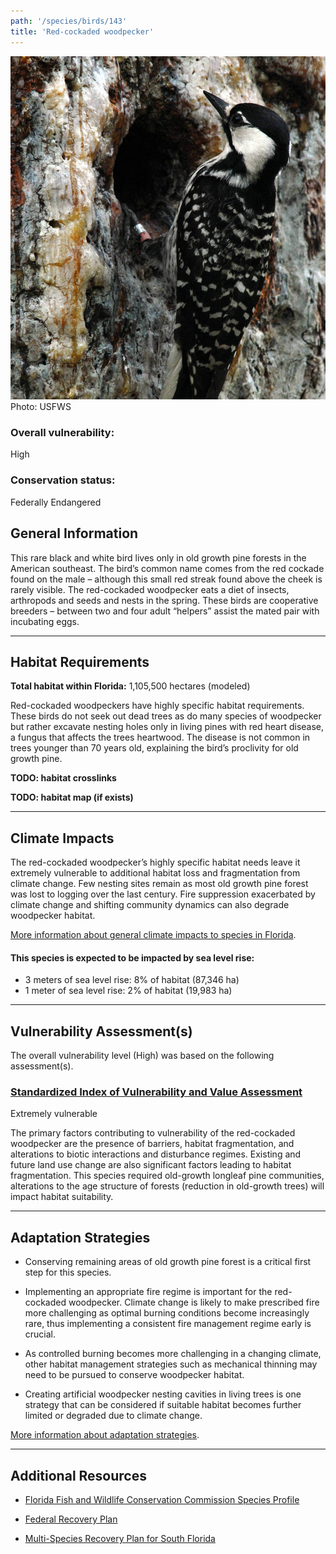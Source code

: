 ```yaml
---
path: '/species/birds/143'
title: 'Red-cockaded woodpecker'
---
```


<content-header icon="perching_birds" title="Red-cockaded woodpecker" subtitle="Picoides borealis"></content-header>

<div id="TopSection">

<div class="header-photo"><img src="143.jpg" alt="Photo for Red-cockaded woodpecker"/>
<figcaption>Photo: USFWS</figcaption></div>

<div>

### Overall vulnerability:

<div class="vulnerability vulnerability-high">High</div>

### Conservation status:

Federally Endangered

</div>
</div>

## General Information

This rare black and white bird lives only in old growth pine forests in the American southeast.  The bird’s common name comes from the red cockade found on the male – although this small red streak found above the cheek is rarely visible.  The red-cockaded woodpecker eats a diet of insects, arthropods and seeds and nests in the spring.  These birds are cooperative breeders – between two and four adult “helpers” assist the mated pair with incubating eggs.

<hr />

## Habitat Requirements

**Total habitat within Florida:** 1,105,500 hectares (modeled)

Red-cockaded woodpeckers have highly specific habitat requirements.  These birds do not seek out dead trees as do many species of woodpecker but rather excavate nesting holes only in living pines with red heart disease, a fungus that affects the trees heartwood.  The disease is not common in trees younger than 70 years old, explaining the bird’s proclivity for old growth pine.

**TODO: habitat crosslinks**

**TODO: habitat map (if exists)**

<hr />

## Climate Impacts

The red-cockaded woodpecker’s highly specific habitat needs leave it extremely vulnerable to additional habitat loss and fragmentation from climate change.  Few nesting sites remain as most old growth pine forest was lost to logging over the last century.  Fire suppression exacerbated by climate change and shifting community dynamics can also degrade woodpecker habitat.

[More information about general climate impacts to species in Florida](/impacts/species).


#### This species is expected to be impacted by sea level rise:

- 3 meters of sea level rise: 8% of habitat (87,346 ha)
- 1 meter of sea level rise: 2% of habitat (19,983 ha)
    

<hr />

## Vulnerability Assessment(s)

The overall vulnerability level (High) was based on the following assessment(s).
#### 
<div class="vulnerability-header">
<h3><a href="/impacts/vulnerability/sivva/species">Standardized Index of Vulnerability and Value Assessment</a></h3>
<div class="vulnerability vulnerability-extreme">Extremely vulnerable</div>
</div> 

The primary factors contributing to vulnerability of the red-cockaded woodpecker are the presence of barriers, habitat fragmentation, and alterations to biotic interactions and disturbance regimes.  Existing and future land use change are also significant factors leading to habitat fragmentation.  This species required old-growth longleaf pine communities, alterations to the age structure of forests (reduction in old-growth trees) will impact habitat suitability.


<hr />

## Adaptation Strategies

- Conserving remaining areas of old growth pine forest is a critical first step for this species.

- Implementing an appropriate fire regime is important for the red-cockaded woodpecker.  Climate change is likely to make prescribed fire more challenging as optimal burning conditions become increasingly rare, thus implementing a consistent fire management regime early is crucial.

- As controlled burning becomes more challenging in a changing climate, other habitat management strategies such as mechanical thinning may need to be pursued to conserve woodpecker habitat.

- Creating artificial woodpecker nesting cavities in living trees is one strategy that can be considered if suitable habitat becomes further limited or degraded due to climate change.

[More information about adaptation strategies](/strategies).

<hr />


## Additional Resources

- [Florida Fish and Wildlife Conservation Commission Species Profile](https://myfwc.com/wildlifehabitats/profiles/birds/woodpeckers/red-cockaded-woodpecker/)

- [Federal Recovery Plan](https://www.fws.gov/rcwrecovery/files/RecoveryPlan/finalrecoveryplan.pdf)

- [Multi-Species Recovery Plan for South Florida](https://ecos.fws.gov/docs/recovery_plan/sfl_msrp/SFL_MSRP_Species.pdf)
